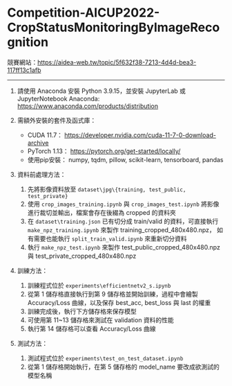 # Competition-AICUP2022-CropStatusMonitoringByImageRecognition

競賽網站：https://aidea-web.tw/topic/5f632f38-7213-4d4d-bea3-117ff13c1afb

---

1. 請使用 Anaconda 安裝 Python 3.9.15，並安裝 JupyterLab 或 JupyterNotebook
	Anaconda: https://www.anaconda.com/products/distribution

2. 需額外安裝的套件及函式庫：
    - CUDA 11.7： https://developer.nvidia.com/cuda-11-7-0-download-archive
    - PyTorch 1.13： https://pytorch.org/get-started/locally/
    - 使用pip安裝： numpy, tqdm, pillow, scikit-learn, tensorboard, pandas

3. 資料前處理方法：
    1. 先將影像資料放至 `dataset\jpg\{training, test_public, test_private}`
    2. 使用 `crop_images_training.ipynb` 與 `crop_images_test.ipynb` 將影像進行裁切並輸出，檔案會存在後綴為 cropped 的資料夾
    3. 在 `dataset\training.json` 已有切分成 train/valid 的資料，可直接執行 `make_npz_training.ipynb` 來製作 training_cropped_480x480.npz，
       如有需要也能執行 `split_train_valid.ipynb` 來重新切分資料
    4. 執行 `make_npz_test.ipynb` 來製作 test_public_cropped_480x480.npz 與 test_private_cropped_480x480.npz

4. 訓練方法：
    1. 訓練程式位於 `experiments\efficientnetv2_s.ipynb`
    2. 從第 1 儲存格直接執行到第 9 儲存格並開始訓練，過程中會繪製 Accuracy/Loss 曲線，以及保存 best_acc, best_loss 與 last 的權重
    3. 訓練完成後，執行下方儲存格來保存模型
    4. 可使用第 11~13 儲存格來測試在 validation 資料的性能
    5. 執行第 14 儲存格可以查看 Accuracy/Loss 曲線

5. 測試方法：
    1. 測試程式位於 `experiments\test_on_test_dataset.ipynb`
    2. 從第 1 儲存格開始執行，在第 5 儲存格的 model_name 要改成欲測試的模型名稱